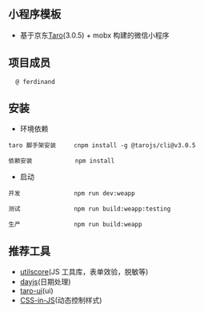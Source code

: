 ## 小程序模板

- 基于京东[Taro](https://taro-docs.jd.com/taro/docs/README)(3.0.5) + mobx 构建的微信小程序

## 项目成员

```
  @ ferdinand
```

## 安装

- 环境依赖

```
taro 脚手架安装     cnpm install -g @tarojs/cli@v3.0.5

依赖安装            npm install
```

- 启动

```
开发               npm run dev:weapp

测试               npm run build:weapp:testing

生产               npm run build:weapp
```

## 推荐工具

- [utilscore](https://github.com/cgxqd/utilscore)(JS 工具库，表单效验，脱敏等)
- [dayjs](https://github.com/iamkun/dayjs)(日期处理)
- [taro-ui](https://taro-ui.jd.com/#/docs/introduction)(ui)
- [CSS-in-JS](https://taro-docs.jd.com/taro/docs/css-in-js)(动态控制样式)
